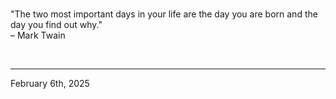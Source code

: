 
<br>

"The two most important days in your life are the day you are born and the day you find out why."\
  – Mark Twain
 
</br>

---
February 6th, 2025
